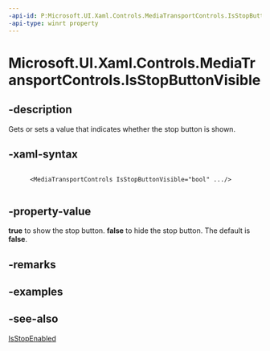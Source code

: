 ```yaml
---
-api-id: P:Microsoft.UI.Xaml.Controls.MediaTransportControls.IsStopButtonVisible
-api-type: winrt property
---
```


# Microsoft.UI.Xaml.Controls.MediaTransportControls.IsStopButtonVisible

<!--
public bool IsStopButtonVisible { get; set; }
-->


## -description
Gets or sets a value that indicates whether the stop button is shown.


## -xaml-syntax
```xaml

      <MediaTransportControls IsStopButtonVisible="bool" .../>
    
```


## -property-value
**true** to show the stop button. **false** to hide the stop button. The default is **false**.

## -remarks

## -examples

## -see-also
[IsStopEnabled](mediatransportcontrols_isstopenabled.md)
